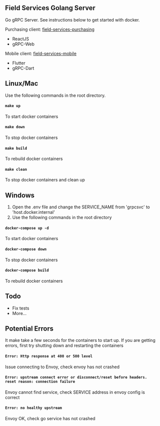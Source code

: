 ## Field Services Golang Server

Go gRPC Server. See instructions below to get started with docker.

Purchasing client: [field-services-purchasing](https://github.com/longfellowone/field-services-purchasing)
- ReactJS
- gRPC-Web

Mobile client: [field-services-mobile](https://github.com/longfellowone/field-services-mobile)
- Flutter
- gRPC-Dart  

## Linux/Mac

Use the following commands in the root directory. 

#### `make up`
To start docker containers

#### `make down`
To stop docker containers

#### `make build`
To rebuild docker containers

#### `make clean`
To stop docker containers and clean up

## Windows

1. Open the .env file and change the SERVICE_NAME from 'grpcsvc' to 'host.docker.internal'
2. Use the following commands in the root directory

#### `docker-compose up -d`
To start docker containers

#### `docker-compose down`
To stop docker containers

#### `docker-compose build`
To rebuild docker containers

## Todo

- Fix tests
- More...

## Potential Errors

It make take a few seconds for the containers to start up. If you are getting errors, first try shutting down and restarting the containers

#### `Error: Http response at 400 or 500 level`
Issue connecting to Envoy, check envoy has not crashed

#### `Error: upstream connect error or disconnect/reset before headers. reset reason: connection failure`
Envoy cannot find service, check SERVICE address in envoy config is correct

#### `Error: no healthy upstream`
Envoy OK, check go service has not crashed